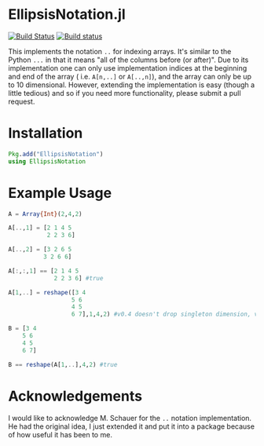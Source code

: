 # EllipsisNotation.jl

[![Build Status](https://travis-ci.org/ChrisRackauckas/EllipsesNotation.jl.svg?branch=master)](https://travis-ci.org/ChrisRackauckas/EllipsesNotation.jl) [![Build status](https://ci.appveyor.com/api/projects/status/vg6bk8s3g7sr67uk?svg=true)](https://ci.appveyor.com/project/ChrisRackauckas/ellipsesnotation-jl)

This implements the notation `..` for indexing arrays. It's similar to the Python
`...` in that it means "all of the columns before (or after)". Due to its implementation
one can only use implementation indices at the beginning and end of the array (
i.e. `A[n,..]` or  `A[..,n]`), and the array can only be up to 10 dimensional. However,
extending the implementation is easy (though a little tedious) and so if you need
more functionality, please submit a pull request.

# Installation

```julia
Pkg.add("EllipsisNotation")
using EllipsisNotation
```

# Example Usage

```julia
A = Array{Int}(2,4,2)

A[..,1] = [2 1 4 5
           2 2 3 6]

A[..,2] = [3 2 6 5
          3 2 6 6]

A[:,:,1] == [2 1 4 5
             2 2 3 6] #true

A[1,..] = reshape([3 4
                  5 6
                  4 5
                  6 7],1,4,2) #v0.4 doesn't drop singleton dimension, v0.5 does

B = [3 4
    5 6
    4 5
    6 7]

B == reshape(A[1,..],4,2) #true
```

# Acknowledgements

I would like to acknowledge M. Schauer for the `..` notation implementation.
He had the original idea, I just extended it and put it into a package because
of how useful it has been to me.
